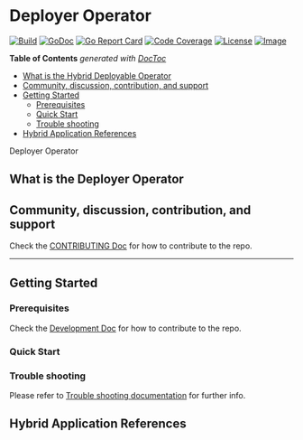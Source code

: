 # Deployer Operator

[![Build](http://prow.purple-chesterfield.com/badge.svg?jobs=image-deployer-operator-amd64-postsubmit)](http://prow.purple-chesterfield.com/?job=image-deployer-operator-amd64-postsubmit)
[![GoDoc](https://godoc.org/github.com/IBM/deployer-operator?status.svg)](https://godoc.org/github.com/IBM/deployer-operator)
[![Go Report Card](https://goreportcard.com/badge/github.com/IBM/deployer-operator)](https://goreportcard.com/report/github.com/IBM/deployer-operator)
[![Code Coverage](https://codecov.io/gh/IBM/deployer-operator/branch/master/graphs/badge.svg?branch=master)](https://codecov.io/gh/IBM/deployer-operator?branch=master)
[![License](https://img.shields.io/:license-apache-blue.svg)](http://www.apache.org/licenses/LICENSE-2.0.html)
[![Image](https://quay.io/repository/multicloudlab/deployer-operator-amd64/status)](https://quay.io/repository/multicloudlab/deployer-operator-amd64)

<!-- START doctoc generated TOC please keep comment here to allow auto update -->
<!-- DON'T EDIT THIS SECTION, INSTEAD RE-RUN doctoc TO UPDATE -->
**Table of Contents**  *generated with [DocToc](https://github.com/thlorenz/doctoc)*

- [What is the Hybrid Deployable Operator](#what-is-the-hybrid-deployable-operator)
- [Community, discussion, contribution, and support](#community-discussion-contribution-and-support)
- [Getting Started](#getting-started)
    - [Prerequisites](#prerequisites)
    - [Quick Start](#quick-start)
    - [Trouble shooting](#trouble-shooting)
- [Hybrid Application References](#hybrid-application-references)

<!-- END doctoc generated TOC please keep comment here to allow auto update -->

Deployer Operator

## What is the Deployer Operator

## Community, discussion, contribution, and support

Check the [CONTRIBUTING Doc](CONTRIBUTING.md) for how to contribute to the repo.

------

## Getting Started

### Prerequisites

Check the [Development Doc](docs/development.md) for how to contribute to the repo.

### Quick Start

### Trouble shooting

Please refer to [Trouble shooting documentation](docs/trouble_shooting.md) for further info.

## Hybrid Application References
